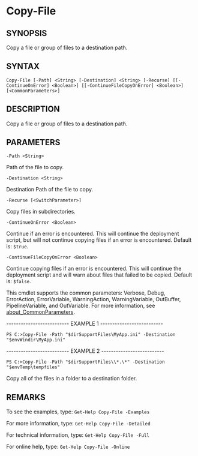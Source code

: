 # Copy-File

## SYNOPSIS

Copy a file or group of files to a destination path.

## SYNTAX

 `Copy-File [-Path] <String> [-Destination] <String> [-Recurse] [[-ContinueOnError] <Boolean>] [[-ContinueFileCopyOnError] <Boolean>] [<CommonParameters>]`

## DESCRIPTION

Copy a file or group of files to a destination path.

## PARAMETERS

`-Path <String>`

Path of the file to copy.

`-Destination <String>`

Destination Path of the file to copy.

`-Recurse [<SwitchParameter>]`

Copy files in subdirectories.

`-ContinueOnError <Boolean>`

Continue if an error is encountered. This will continue the deployment script, but will not continue copying files if an error is encountered. Default is: `$true`.

`-ContinueFileCopyOnError <Boolean>`

Continue copying files if an error is encountered. This will continue the deployment script and will warn about files that failed to be copied. Default is: `$false`.

<CommonParameters>

This cmdlet supports the common parameters: Verbose, Debug, ErrorAction, ErrorVariable, WarningAction, WarningVariable, OutBuffer, PipelineVariable, and OutVariable. For more information, see [about_CommonParameters](https:/go.microsoft.com/fwlink/?LinkID=113216).

-------------------------- EXAMPLE 1 --------------------------

`PS C:>Copy-File -Path "$dirSupportFiles\MyApp.ini" -Destination "$envWindir\MyApp.ini"`

-------------------------- EXAMPLE 2 --------------------------

`PS C:>Copy-File -Path "$dirSupportFiles\\*.\*" -Destination "$envTemp\tempfiles"`

Copy all of the files in a folder to a destination folder.

## REMARKS

To see the examples, type: `Get-Help Copy-File -Examples`

For more information, type: `Get-Help Copy-File -Detailed`

For technical information, type: `Get-Help Copy-File -Full`

For online help, type: `Get-Help Copy-File -Online`
